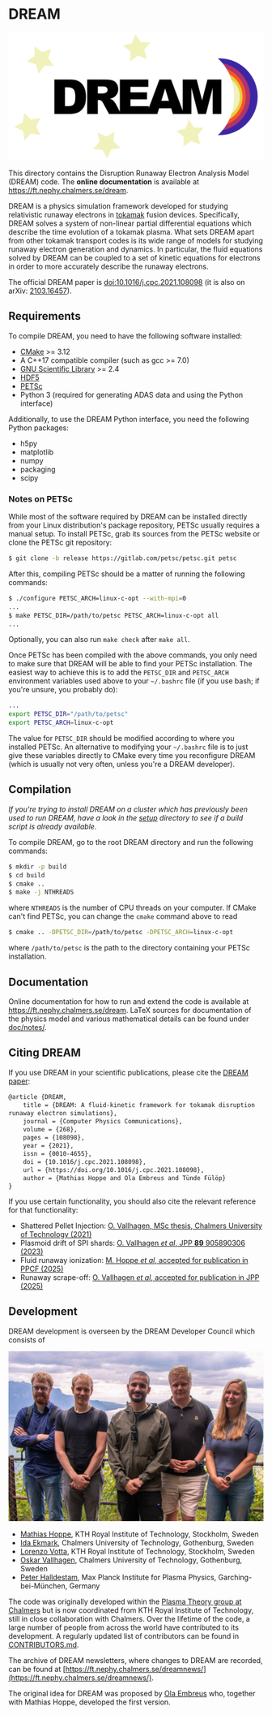 # DREAM

![The DREAM logo](https://raw.githubusercontent.com/chalmersplasmatheory/DREAM/refs/heads/master/media/logo1.png "The DREAM logo")

This directory contains the Disruption Runaway Electron Analysis Model (DREAM)
code. The **online documentation** is available at https://ft.nephy.chalmers.se/dream.

DREAM is a physics simulation framework developed for studying relativistic
runaway electrons in [tokamak](https://en.wikipedia.org/wiki/Tokamak) fusion
devices. Specifically, DREAM solves a system of non-linear partial differential
equations which describe the time evolution of a tokamak plasma. What sets DREAM
apart from other tokamak transport codes is its wide range of models for
studying runaway electron generation and dynamics. In particular, the fluid
equations solved by DREAM can be coupled to a set of kinetic equations for
electrons in order to more accurately describe the runaway electrons.

The official DREAM paper is
[doi:10.1016/j.cpc.2021.108098](https://doi.org/10.1016/j.cpc.2021.108098)
(it is also on arXiv: [2103.16457](https://arxiv.org/abs/2103.16457)).

## Requirements
To compile DREAM, you need to have the following software installed:

- [CMake](https://cmake.org/) >= 3.12
- A C++17 compatible compiler (such as gcc >= 7.0)
- [GNU Scientific Library](https://www.gnu.org/software/gsl/) >= 2.4
- [HDF5](https://www.hdfgroup.org/)
- [PETSc](https://www.mcs.anl.gov/petsc)
- Python 3 (required for generating ADAS data and using the Python interface)

Additionally, to use the DREAM Python interface, you need the following
Python packages:

- h5py
- matplotlib
- numpy
- packaging
- scipy

### Notes on PETSc
While most of the software required by DREAM can be installed directly from
your Linux distribution's package repository, PETSc usually requires a manual
setup. To install PETSc, grab its sources from the PETSc website or clone the
PETSc git repository:
```bash
$ git clone -b release https://gitlab.com/petsc/petsc.git petsc
```
After this, compiling PETSc should be a matter of running the following
commands:
```bash
$ ./configure PETSC_ARCH=linux-c-opt --with-mpi=0
...
$ make PETSC_DIR=/path/to/petsc PETSC_ARCH=linux-c-opt all
...
```
Optionally, you can also run ``make check`` after ``make all``.

Once PETSc has been compiled with the above commands, you only need to make sure
that DREAM will be able to find your PETSc installation. The easiest way to
achieve this is to add the ``PETSC_DIR`` and ``PETSC_ARCH`` environment
variables used above to your ``~/.bashrc`` file (if you use bash; if you're
unsure, you probably do):
```bash
...
export PETSC_DIR="/path/to/petsc"
export PETSC_ARCH=linux-c-opt
```
The value for ``PETSC_DIR`` should be modified according to where you installed
PETSc. An alternative to modifying your ``~/.bashrc`` file is to just give these
variables directly to CMake every time you reconfigure DREAM (which is usually
not very often, unless you're a DREAM developer).

## Compilation
*If you're trying to install DREAM on a cluster which has previously been used
to run DREAM, have a look in the
[setup](https://github.com/chalmersplasmatheory/DREAM/tree/master/setup)
directory to see if a build script is already available.*

To compile DREAM, go to the root DREAM directory and run the following commands:
```bash
$ mkdir -p build
$ cd build
$ cmake ..
$ make -j NTHREADS
```
where ``NTHREADS`` is the number of CPU threads on your computer. If CMake can't
find PETSc, you can change the ``cmake`` command above to read
```bash
$ cmake .. -DPETSC_DIR=/path/to/petsc -DPETSC_ARCH=linux-c-opt
```
where ``/path/to/petsc`` is the path to the directory containing your PETSc
installation.

## Documentation
Online documentation for how to run and extend the code is available at
https://ft.nephy.chalmers.se/dream. LaTeX sources for documentation of the
physics model and various mathematical details can be found under
[doc/notes/](https://github.com/chalmersplasmatheory/DREAM/tree/master/doc/notes).

## Citing DREAM
If you use DREAM in your scientific publications, please cite the
[DREAM paper](https://doi.org/10.1016/j.cpc.2021.108098):
```
@article {DREAM,
    title = {DREAM: A fluid-kinetic framework for tokamak disruption runaway electron simulations},
    journal = {Computer Physics Communications},
    volume = {268},
    pages = {108098},
    year = {2021},
    issn = {0010-4655},
    doi = {10.1016/j.cpc.2021.108098},
    url = {https://doi.org/10.1016/j.cpc.2021.108098},
    author = {Mathias Hoppe and Ola Embreus and Tünde Fülöp}
}
```
If you use certain functionality, you should also cite the relevant reference
for that functionality:

- Shattered Pellet Injection: [O. Vallhagen, MSc thesis, Chalmers University of Technology (2021)](https://hdl.handle.net/20.500.12380/302296)
- Plasmoid drift of SPI shards: [O. Vallhagen *et al*, JPP **89** 905890306 (2023)](https://doi.org/10.1017/S0022377823000466)
- Fluid runaway ionization: [M. Hoppe *et al*, accepted for publication in PPCF (2025)](https://arxiv.org/abs/2412.14721)
- Runaway scrape-off: [O. Vallhagen *et al*, accepted for publication in JPP (2025)](https://arxiv.org/abs/2410.03512)

## Development
DREAM development is overseen by the DREAM Developer Council which consists of

![The DREAM Developer Council 2024](https://raw.githubusercontent.com/chalmersplasmatheory/DREAM/refs/heads/master/media/DDC/Council-2024.jpg "The DREAM Developer Council in 2024")

- [Mathias Hoppe](https://www.kth.se/profile/mhop?l=en), KTH Royal Institute of Technology, Stockholm, Sweden
- [Ida Ekmark](https://ft.nephy.chalmers.se/?p=people&id=61), Chalmers University of Technology, Gothenburg, Sweden
- [Lorenzo Votta](https://www.kth.se/profile/votta?l=en), KTH Royal Institute of Technology, Stockholm, Sweden
- [Oskar Vallhagen](https://ft.nephy.chalmers.se/?p=people&id=16), Chalmers University of Technology, Gothenburg, Sweden
- [Peter Halldestam](https://www.ipp.mpg.de/person/140267/5497846), Max Planck Institute for Plasma Physics, Garching-bei-München, Germany

The code was originally developed within the
[Plasma Theory group at Chalmers](https://ft.nephy.chalmers.se/) but is now
coordinated from KTH Royal Institute of Technology, still in close collaboration
with Chalmers. Over the lifetime of the code, a large number of people from
across the world have contributed to its development. A regularly updated list
of contributors can be found in
[CONTRIBUTORS.md](https://github.com/chalmersplasmatheory/DREAM/blob/master/CONTRIBUTORS.md).

The archive of DREAM newsletters, where changes to DREAM are recorded, can be
found at [https://ft.nephy.chalmers.se/dreamnews/](https://ft.nephy.chalmers.se/dreamnews/).

The original idea for DREAM was proposed by
[Ola Embreus](https://github.com/Embreus) who, together with Mathias Hoppe,
developed the first version.
